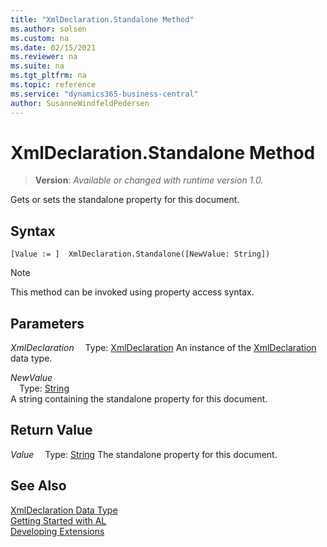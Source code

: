 ```yaml
---
title: "XmlDeclaration.Standalone Method"
ms.author: solsen
ms.custom: na
ms.date: 02/15/2021
ms.reviewer: na
ms.suite: na
ms.tgt_pltfrm: na
ms.topic: reference
ms.service: "dynamics365-business-central"
author: SusanneWindfeldPedersen
---
```

[//]: # (START>DO_NOT_EDIT)
[//]: # (IMPORTANT:Do not edit any of the content between here and the END>DO_NOT_EDIT.)
[//]: # (Any modifications should be made in the .xml files in the ModernDev repo.)
# XmlDeclaration.Standalone Method
> **Version**: _Available or changed with runtime version 1.0._

Gets or sets the standalone property for this document.


## Syntax
```
[Value := ]  XmlDeclaration.Standalone([NewValue: String])
```
> [!NOTE]
> This method can be invoked using property access syntax.
## Parameters
*XmlDeclaration*
&emsp;Type: [XmlDeclaration](xmldeclaration-data-type.md)
An instance of the [XmlDeclaration](xmldeclaration-data-type.md) data type.

*NewValue*  
&emsp;Type: [String](../string/string-data-type.md)  
A string containing the standalone property for this document.  


## Return Value
*Value*
&emsp;Type: [String](../string/string-data-type.md)
The standalone property for this document.


[//]: # (IMPORTANT: END>DO_NOT_EDIT)
## See Also
[XmlDeclaration Data Type](xmldeclaration-data-type.md)  
[Getting Started with AL](../../devenv-get-started.md)  
[Developing Extensions](../../devenv-dev-overview.md)